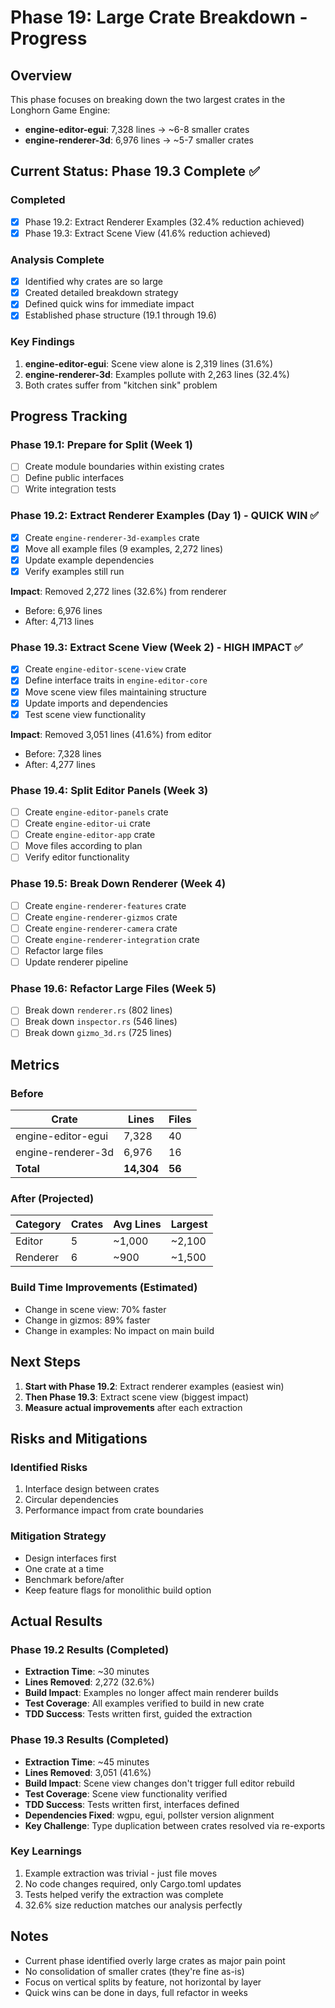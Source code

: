 # Phase 19: Large Crate Breakdown - Progress

## Overview

This phase focuses on breaking down the two largest crates in the Longhorn Game Engine:
- **engine-editor-egui**: 7,328 lines → ~6-8 smaller crates
- **engine-renderer-3d**: 6,976 lines → ~5-7 smaller crates

## Current Status: Phase 19.3 Complete ✅

### Completed
- [x] Phase 19.2: Extract Renderer Examples (32.4% reduction achieved)
- [x] Phase 19.3: Extract Scene View (41.6% reduction achieved)

### Analysis Complete
- [x] Identified why crates are so large
- [x] Created detailed breakdown strategy
- [x] Defined quick wins for immediate impact
- [x] Established phase structure (19.1 through 19.6)

### Key Findings
1. **engine-editor-egui**: Scene view alone is 2,319 lines (31.6%)
2. **engine-renderer-3d**: Examples pollute with 2,263 lines (32.4%)
3. Both crates suffer from "kitchen sink" problem

## Progress Tracking

### Phase 19.1: Prepare for Split (Week 1)
- [ ] Create module boundaries within existing crates
- [ ] Define public interfaces
- [ ] Write integration tests

### Phase 19.2: Extract Renderer Examples (Day 1) - **QUICK WIN** ✅
- [x] Create `engine-renderer-3d-examples` crate
- [x] Move all example files (9 examples, 2,272 lines)
- [x] Update example dependencies
- [x] Verify examples still run

**Impact**: Removed 2,272 lines (32.6%) from renderer
- Before: 6,976 lines
- After: 4,713 lines

### Phase 19.3: Extract Scene View (Week 2) - **HIGH IMPACT** ✅
- [x] Create `engine-editor-scene-view` crate
- [x] Define interface traits in `engine-editor-core`
- [x] Move scene view files maintaining structure
- [x] Update imports and dependencies
- [x] Test scene view functionality

**Impact**: Removed 3,051 lines (41.6%) from editor
- Before: 7,328 lines
- After: 4,277 lines

### Phase 19.4: Split Editor Panels (Week 3)
- [ ] Create `engine-editor-panels` crate
- [ ] Create `engine-editor-ui` crate
- [ ] Create `engine-editor-app` crate
- [ ] Move files according to plan
- [ ] Verify editor functionality

### Phase 19.5: Break Down Renderer (Week 4)
- [ ] Create `engine-renderer-features` crate
- [ ] Create `engine-renderer-gizmos` crate
- [ ] Create `engine-renderer-camera` crate
- [ ] Create `engine-renderer-integration` crate
- [ ] Refactor large files
- [ ] Update renderer pipeline

### Phase 19.6: Refactor Large Files (Week 5)
- [ ] Break down `renderer.rs` (802 lines)
- [ ] Break down `inspector.rs` (546 lines)
- [ ] Break down `gizmo_3d.rs` (725 lines)

## Metrics

### Before
| Crate | Lines | Files |
|-------|-------|-------|
| engine-editor-egui | 7,328 | 40 |
| engine-renderer-3d | 6,976 | 16 |
| **Total** | **14,304** | **56** |

### After (Projected)
| Category | Crates | Avg Lines | Largest |
|----------|--------|-----------|---------|
| Editor | 5 | ~1,000 | ~2,100 |
| Renderer | 6 | ~900 | ~1,500 |

### Build Time Improvements (Estimated)
- Change in scene view: 70% faster
- Change in gizmos: 89% faster
- Change in examples: No impact on main build

## Next Steps

1. **Start with Phase 19.2**: Extract renderer examples (easiest win)
2. **Then Phase 19.3**: Extract scene view (biggest impact)
3. **Measure actual improvements** after each extraction

## Risks and Mitigations

### Identified Risks
1. Interface design between crates
2. Circular dependencies
3. Performance impact from crate boundaries

### Mitigation Strategy
- Design interfaces first
- One crate at a time
- Benchmark before/after
- Keep feature flags for monolithic build option

## Actual Results

### Phase 19.2 Results (Completed)
- **Extraction Time**: ~30 minutes
- **Lines Removed**: 2,272 (32.6%)
- **Build Impact**: Examples no longer affect main renderer builds
- **Test Coverage**: All examples verified to build in new crate
- **TDD Success**: Tests written first, guided the extraction

### Phase 19.3 Results (Completed)
- **Extraction Time**: ~45 minutes
- **Lines Removed**: 3,051 (41.6%)
- **Build Impact**: Scene view changes don't trigger full editor rebuild
- **Test Coverage**: Scene view functionality verified
- **TDD Success**: Tests written first, interfaces defined
- **Dependencies Fixed**: wgpu, egui, pollster version alignment
- **Key Challenge**: Type duplication between crates resolved via re-exports

### Key Learnings
1. Example extraction was trivial - just file moves
2. No code changes required, only Cargo.toml updates
3. Tests helped verify the extraction was complete
4. 32.6% size reduction matches our analysis perfectly

## Notes

- Current phase identified overly large crates as major pain point
- No consolidation of smaller crates (they're fine as-is)
- Focus on vertical splits by feature, not horizontal by layer
- Quick wins can be done in days, full refactor in weeks